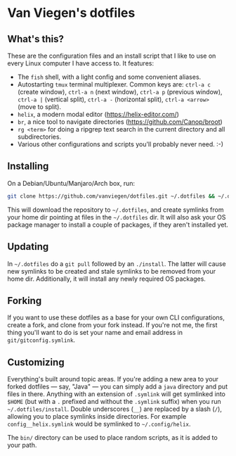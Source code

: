 # Van Viegen's dotfiles

## What's this?

These are the configuration files and an install script that I like to use on every Linux computer I have access to. It features:

- The `fish` shell, with a light config and some convenient aliases.
- Autostarting `tmux` terminal multiplexer. Common keys are: `ctrl-a c` (create window), `ctrl-a n` (next window), `ctrl-a p` (previous window), `ctrl-a |` (vertical split), `ctrl-a -` (horizontal split), `ctrl-a <arrow>` (move to split).
- `helix`, a modern modal editor (https://helix-editor.com/)
- `br`, a nice tool to navigate directories (https://github.com/Canop/broot)
- `rg <term>` for doing a ripgrep text search in the current directory and all subdirectories.
- Various other configurations and scripts you'll probably never need. :-)

## Installing

On a Debian/Ubuntu/Manjaro/Arch box, run:

```sh
git clone https://github.com/vanviegen/dotfiles.git ~/.dotfiles && ~/.dotfiles/install
```

This will download the repository to `~/.dotfiles`, and create symlinks from your home dir pointing at files in the `~/.dotfiles` dir. It will also ask your OS package manager to install a couple of packages, if they aren't installed yet.

## Updating

In `~/.dotfiles` do a `git pull` followed by an `./install`. The latter will cause new symlinks to be created and stale symlinks to be removed from your home dir. Additionally, it will install any newly required OS packages.

## Forking

If you want to use these dotfiles as a base for your own CLI configurations, create a fork, and clone from your fork instead. If you're not me, the first thing you'll want to do is set your name and email address in `git/gitconfig.symlink`.

## Customizing

Everything's built around topic areas. If you're adding a new area to your forked dotfiles — say, "Java" — you can simply add a `java` directory and put files in there. Anything with an extension of `.symlink` will get symlinked into `$HOME` (but with a `.` prefixed and without the `.symlink` suffix) when you run `~/.dotfiles/install`. Double underscores (`__`) are replaced by a slash (`/`), allowing you to place symlinks inside directories. For example `config__helix.symlink` would be symlinked to `~/.config/helix`.

The `bin/` directory can be used to place random scripts, as it is added to your path.
